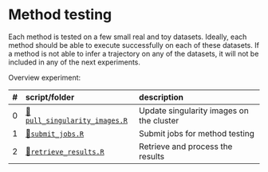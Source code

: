 
# Method testing

Each method is tested on a few small real and toy datasets. Ideally,
each method should be able to execute successfully on each of these
datasets. If a method is not able to infer a trajectory on any of the
datasets, it will not be included in any of the next experiments.

Overview
experiment:

| \# | script/folder                                               | description                              |
| :- | :---------------------------------------------------------- | :--------------------------------------- |
| 0  | [📄`pull_singularity_images.R`](0-pull_singularity_images.R) | Update singularity images on the cluster |
| 1  | [📄`submit_jobs.R`](1-submit_jobs.R)                         | Submit jobs for method testing           |
| 2  | [📄`retrieve_results.R`](2-retrieve_results.R)               | Retrieve and process the results         |
